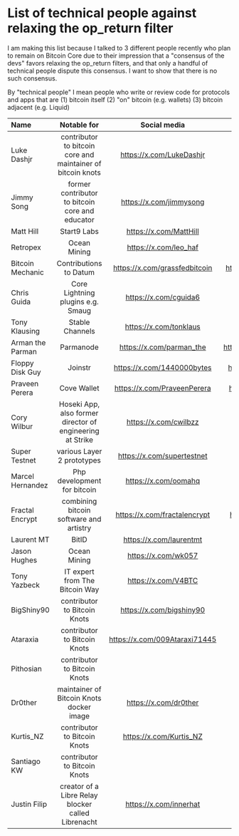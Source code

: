# List of technical people against relaxing the op_return filter

I am making this list because I talked to 3 different people recently who plan to remain on Bitcoin Core due to their impression that a "consensus of the devs" favors relaxing the op_return filters, and that only a handful of technical people dispute this consensus. I want to show that there is no such consensus.

By "technical people" I mean people who write or review code for protocols and apps that are (1) bitcoin itself (2) "on" bitcoin (e.g. wallets) (3) bitcoin adjacent (e.g. Liquid)

| Name | Notable for | Social media | Github | Count |
| :------- | :-------: | :------: | :-------: | -------: |
| Luke Dashjr  | contributor to bitcoin core and maintainer of bitcoin knots  | https://x.com/LukeDashjr  | https://github.com/luke-jr  | 1 |
| Jimmy Song | former contributor to bitcoin core and educator | https://x.com/jimmysong | https://github.com/jimmysong | 2 |
| Matt Hill | Start9 Labs | https://x.com/MattHill | https://github.com/MattDHill | 3 |
| Retropex | Ocean Mining | https://x.com/leo_haf | https://github.com/retropex | 4 |
| Bitcoin Mechanic | Contributions to Datum | https://x.com/grassfedbitcoin | https://github.com/BitcoinMechanic | 5 |
| Chris Guida | Core Lightning plugins e.g. Smaug | https://x.com/cguida6 | https://github.com/chrisguida | 6 |
| Tony Klausing | Stable Channels | https://x.com/tonklaus | https://github.com/toneloc | 7 |
| Arman the Parman | Parmanode | https://x.com/parman_the | https://github.com/ArmanTheParman | 8 |
| Floppy Disk Guy | Joinstr | https://x.com/1440000bytes | https://github.com/1440000bytes | 9 |
| Praveen Perera | Cove Wallet | https://x.com/PraveenPerera | https://github.com/praveenperera | 10 |
| Cory Wilbur | Hoseki App, also former director of engineering at Strike | https://x.com/cwilbzz | | 11 |
| Super Testnet | various Layer 2 prototypes | https://x.com/supertestnet | https://github.com/supertestnet | 12 |
| Marcel Hernandez | Php development for bitcoin | https://x.com/oomahq | https://github.com/1ma | 13 |
| Fractal Encrypt | combining bitcoin software and artistry | https://x.com/fractalencrypt | https://github.com/fractalencrypt | 14 |
| Laurent MT | BitID | https://x.com/laurentmt | https://github.com/LaurentMT | 15 |
| Jason Hughes | Ocean Mining | https://x.com/wk057 | | 16 |
| Tony Yazbeck | IT expert from The Bitcoin Way | https://x.com/V4BTC | | 17 |
| BigShiny90 | contributor to Bitcoin Knots | https://x.com/bigshiny90 | https://github.com/bigshiny90 | 18 |
| Ataraxia | contributor to Bitcoin Knots | https://x.com/009Ataraxi71445 | https://github.com/ataraxia009 | 19 |
| Pithosian | contributor to Bitcoin Knots | | https://github.com/pithosian | 20 |
| Dr0ther | maintainer of Bitcoin Knots docker image | https://x.com/dr0ther | https://github.com/dr0ther | 21 |
| Kurtis_NZ | contributor to Bitcoin Knots | https://x.com/Kurtis_NZ | https://github.com/KurtisStirling | 22 |
| Santiago KW | contributor to Bitcoin Knots | | https://github.com/kwsantiago | 23 |
| Justin Filip | creator of a Libre Relay blocker called Librenacht | https://x.com/innerhat | https://github.com/justinfilip | 24 |
